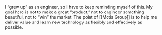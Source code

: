 I “grew up” as an engineer, so I have to keep reminding myself of this. My goal here is not to make a great “product,” not to engineer something beautiful, not to “win” the market. The point of [[Motis Group]] is to help me deliver value and learn new technology as flexibly and effectively as possible.